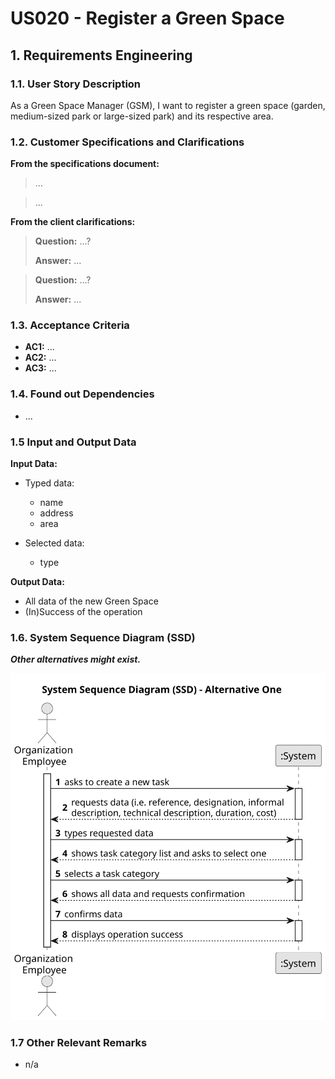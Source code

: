 # US020 - Register a Green Space


## 1. Requirements Engineering

### 1.1. User Story Description

As a Green Space Manager (GSM), I want to register a green space (garden, medium-sized park or large-sized park) and its respective area.

### 1.2. Customer Specifications and Clarifications 

**From the specifications document:**

>	...

>	...

**From the client clarifications:**

> **Question:** ...?
>
> **Answer:** ...

> **Question:** ...?
>
> **Answer:** ...

### 1.3. Acceptance Criteria

* **AC1:** ...
* **AC2:** ...
* **AC3:** ...

### 1.4. Found out Dependencies

* ...

### 1.5 Input and Output Data

**Input Data:**

* Typed data:
    * name
    * address
    * area
	
* Selected data:
    * type

**Output Data:**

* All data of the new Green Space
* (In)Success of the operation

### 1.6. System Sequence Diagram (SSD)

**_Other alternatives might exist._**

![System Sequence Diagram - Alternative One](svg/us020-system-sequence-diagram-alternative-one.svg)

### 1.7 Other Relevant Remarks

* n/a